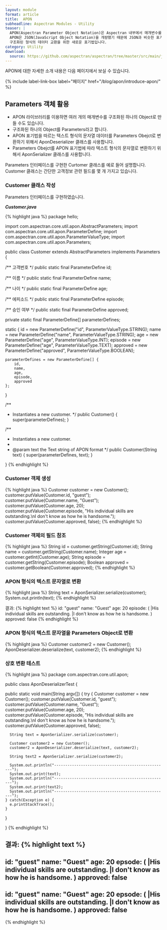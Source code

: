 ```yaml
---
layout: module
format: article
title:  APON
subheadline: Aspectran Modules - Utility
teaser: |
  APON(Aspectran Parameter Object Notation)은 Aspectran 내부에서 매개변수를 손쉽게 Object로 변환하기 위한 용도로 개발되었습니다.
  APON은 JSON(JavaScript Object Notation)을 개량했기 때문에 JSON과 비슷한 표기 형식을 가지고 있고, 사람이 읽고 쓰기에 용이하며,
  구조화된 형식의 데이터 교환을 위한 새로운 표기법입니다.
category: Utility
download:
  source: https://github.com/aspectran/aspectran/tree/master/src/main/java/com/aspectran/core/util/apon
---
```


APON에 대한 자세한 소개 내용은 다음 페이지에서 보실 수 있습니다.

{% include label-link-box label="페이지" href="/blog/apon/introduce-apon/" %}

## Parameters 객체 활용

- APON 라이브러리를 이용하면 여러 개의 매개변수를 구조화된 하나의 Object로 만들 수도 있습니다.
- 구조화된 하나의 Object를 Parameters라고 합니다.
- APON 표기법을 따르는 텍스트 형식의 문자열 데이터를 Parameters Obejct로 변환하기 위해서 AponDeserializer 클래스를 사용합니다.
- Parameters Obejct를 APON 표기법에 따라 텍스트 형식의 문자열로 변환하기 위해서 AponSerializer 클래스를 사용합니다.

Parameters 인터페이스를 구현한 Curtomer 클래스를 예로 들어 설명합니다.
Customer 클래스는 간단한 고객정보 관련 필드를 몇 개 가지고 있습니다.


### Customer 클래스 작성

Parameters 인터페이스를 구현하였습니다.

***Customer.java***

{% highlight java %}
package hello;

import com.aspectran.core.util.apon.AbstractParameters;
import com.aspectran.core.util.apon.ParameterDefine;
import com.aspectran.core.util.apon.ParameterValueType;
import com.aspectran.core.util.apon.Parameters;

public class Customer extends AbstractParameters implements Parameters {

  /** 고객번호 */
  public static final ParameterDefine id;

  /** 이름 */
  public static final ParameterDefine name;

  /** 나이 */
  public static final ParameterDefine age;

  /** 에피소드 */
  public static final ParameterDefine episode;

  /** 승인 여부 */
  public static final ParameterDefine approved;

  private static final ParameterDefine[] parameterDefines;

  static {
    id = new ParameterDefine("id", ParameterValueType.STRING);
    name = new ParameterDefine("name", ParameterValueType.STRING);
    age = new ParameterDefine("age", ParameterValueType.INT);
    episode = new ParameterDefine("age", ParameterValueType.TEXT);
    approved = new ParameterDefine("approved", ParameterValueType.BOOLEAN);

    parameterDefines = new ParameterDefine[] {
        id,
        name,
        age,
        episode,
        approved
    };
  }

  /**
   * Instantiates a new customer.
   */
  public Customer() {
    super(parameterDefines);
  }

  /**
   * Instantiates a new customer.
   *
   * @param text the Text string of APON format
   */
  public Customer(String text) {
    super(parameterDefines, text);
  }

}
{% endhighlight %}


### Customer 객체 생성

{% highlight java %}
Customer customer = new Customer();
customer.putValue(Customer.id, "guest");
customer.putValue(Customer.name, "Guest");
customer.putValue(Customer.age, 20);
customer.putValue(Customer.episode, "His individual skills are outstanding.\nI don't know as how he is handsome.");
customer.putValue(Customer.approved, false);
{% endhighlight %}


### Customer 객체의 필드 참조

{% highlight java %}
String id = customer.getString(Customer.id);
String name = customer.getString(Customer.name);
Integer age = customer.getInt(Customer.age);
String episode = customer.getString(Customer.episode);
Boolean approved = customer.getBoolean(Customer.approved);
{% endhighlight %}


### APON 형식의 텍스트 문자열로 변환

{% highlight java %}
String text = AponSerializer.serialize(customer);
System.out.println(text);
{% endhighlight %}

결과:
{% highlight text %}
id: "guest"
name: "Guest"
age: 20
episode: (
  |His individual skills are outstanding.
  |I don't know as how he is handsome.
)
approved: false
{% endhighlight %}


### APON 형식의 텍스트 문자열을 Parameters Object로 변환

{% highlight java %}
Customer customer2 = new Customer();
AponDeserializer.deserialize(text, customer2);
{% endhighlight %}


### 상호 변환 테스트

{% highlight java %}
package com.aspectran.core.util.apon;

public class AponDeserializerTest {

  public static void main(String argv[]) {
    try {
      Customer customer = new Customer();
      customer.putValue(Customer.id, "guest");
      customer.putValue(Customer.name, "Guest");
      customer.putValue(Customer.age, 20);
      customer.putValue(Customer.episode, "His individual skills are outstanding.\nI don't know as how he is handsome.");
      customer.putValue(Customer.approved, false);

      String text = AponSerializer.serialize(customer);

      Customer customer2 = new Customer();
      customer2 = AponDeserializer.deserialize(text, customer2);

      String text2 = AponSerializer.serialize(customer2);

      System.out.println("---------------------------------------------------");
      System.out.print(text);
      System.out.println("---------------------------------------------------");
      System.out.print(text2);
      System.out.println("---------------------------------------------------");
    } catch(Exception e) {
      e.printStackTrace();
    }
  }

}
{% endhighlight %}

결과:
{% highlight text %}
---------------------------------------------------
id: "guest"
name: "Guest"
age: 20
epsode: (
  |His individual skills are outstanding.
  |I don't know as how he is handsome.
)
approved: false
---------------------------------------------------
id: "guest"
name: "Guest"
age: 20
epsode: (
  |His individual skills are outstanding.
  |I don't know as how he is handsome.
)
approved: false
---------------------------------------------------
{% endhighlight %}
